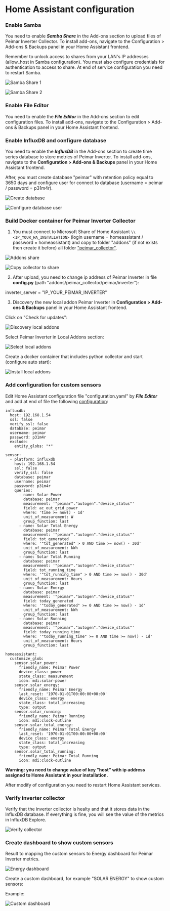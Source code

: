 # Home Assistant configuration

### Enable Samba

You need to enable ***Samba Share*** in the Add-ons section to upload files of Peimar Inverter Collector. To install add-ons, navigate to the Configuration > Add-ons & Backups panel in your Home Assistant frontend.

Remember to unlock access to shares from your LAN's IP addresses (allow_host in Samba configuration). You must also configure credentials for authentication to access to share.
At end of service configuration you need to restart Samba.

![Samba Share 1](https://github.com/cislow970/raspberry-solar-mon/blob/main/home_assistant/images/ha01.png)

![Samba Share 2](https://github.com/cislow970/raspberry-solar-mon/blob/main/home_assistant/images/ha02.png)

### Enable File Editor

You need to enable the ***File Editor*** in the Add-ons section to edit configuration files. To install add-ons, navigate to the Configuration > Add-ons & Backups panel in your Home Assistant frontend.

### Enable InfluxDB and configure database

You need to enable the ***InfluxDB*** in the Add-ons section to create time series database to store metrics of Peimar Inverter. To install add-ons, navigate to the **Configuration > Add-ons & Backups** panel in your Home Assistant frontend.

After, you must create database "peimar" with retention policy equal to 3650 days and configure user for connect to database (username = peimar / password = p31m4r).

![Create database](https://github.com/cislow970/raspberry-solar-mon/blob/main/home_assistant/images/ha05.png)

![Configure database user](https://github.com/cislow970/raspberry-solar-mon/blob/main/home_assistant/images/ha06.png)

### Build Docker container for Peimar Inverter Collector

1. You must connect to Microsoft Share of Home Assistant ```\\<IP_YOUR_HA_INSTALLATION>``` (login username = homeassistant / password = homeassistant) and copy to folder "addons" (if not exists then create it before) all folder ["peimar_collector"](https://github.com/cislow970/raspberry-solar-mon/blob/main/home_assistant/addons/peimar_collector).

![Addons share](https://github.com/cislow970/raspberry-solar-mon/blob/main/home_assistant/images/ha03.png)

![Copy collector to share](https://github.com/cislow970/raspberry-solar-mon/blob/main/home_assistant/images/ha04.png)

2. After upload, you need to change ip address of Peimar Inverter in file **config.py** (path "addons/peimar_collector/peimar/inverter"):

inverter_server = "IP_YOUR_PEIMAR_INVERTER"

3. Discovery the new local addon Peimar Inverter in **Configuration > Add-ons & Backups** panel in your Home Assistant frontend. 

Click on "Check for updates":

![Discovery local addons](https://github.com/cislow970/raspberry-solar-mon/blob/main/home_assistant/images/ha07.png)

Select Peimar Inverter in Local Addons section:

![Select local addons](https://github.com/cislow970/raspberry-solar-mon/blob/main/home_assistant/images/ha08.png)

Create a docker container that includes python collector and start (configure auto start):

![Install local addons](https://github.com/cislow970/raspberry-solar-mon/blob/main/home_assistant/images/ha09.png)

### Add configuration for custom sensors

Edit Home Assistant configuration file "configuration.yaml" by ***File Editor*** and add at end of file the following [configuration](https://github.com/cislow970/raspberry-solar-mon/blob/main/home_assistant/config/configuration.yaml):


```
influxdb:
  host: 192.168.1.54
  ssl: false
  verify_ssl: false
  database: peimar
  username: peimar
  password: p31m4r
  exclude:
    entity_globs: "*"

sensor:
  - platform: influxdb
    host: 192.168.1.54
    ssl: false
    verify_ssl: false
    database: peimar
    username: peimar
    password: p31m4r
    queries:
      - name: Solar Power
        database: peimar
        measurement: '"peimar"."autogen"."device_status"'
        field: ac_out_grid_power
        where: 'time >= now() - 1d'
        unit_of_measurement: W
        group_function: last
      - name: Solar Total Energy
        database: peimar
        measurement: '"peimar"."autogen"."device_status"'
        field: tot_generated
        where: '"tot_generated" > 0 AND time >= now() - 30d'
        unit_of_measurement: kWh
        group_function: last
      - name: Solar Total Running
        database: peimar
        measurement: '"peimar"."autogen"."device_status"'
        field: tot_running_time
        where: '"tot_running_time" > 0 AND time >= now() - 30d'
        unit_of_measurement: Hours
        group_function: last
      - name: Solar Energy
        database: peimar
        measurement: '"peimar"."autogen"."device_status"'
        field: today_generated
        where: '"today_generated" >= 0 AND time >= now() - 1d'
        unit_of_measurement: kWh
        group_function: last
      - name: Solar Running
        database: peimar
        measurement: '"peimar"."autogen"."device_status"'
        field: today_running_time
        where: '"today_running_time" >= 0 AND time >= now() - 1d'
        unit_of_measurement: Hours
        group_function: last

homeassistant:
  customize_glob:
    sensor.solar_power:
      friendly_name: Peimar Power
      device_class: power
      state_class: measurement
      icon: mdi:solar-power
    sensor.solar_energy:
      friendly_name: Peimar Energy
      last_reset: '1970-01-01T00:00:00+00:00'
      device_class: energy
      state_class: total_increasing
      type: output
    sensor.solar_running:
      friendly_name: Peimar Running
      icon: mdi:clock-outline
    sensor.solar_total_energy:
      friendly_name: Peimar Total Energy
      last_reset: '1970-01-01T00:00:00+00:00'
      device_class: energy
      state_class: total_increasing
      type: output
    sensor.solar_total_running:
      friendly_name: Peimar Total Running
      icon: mdi:clock-outline
```

**Warning: you need to change value of key "host" with ip address assigned to Home Assistant in your installation.**

After modify of configuration you need to restart Home Assistant services.

### Verify inverter collector

Verify that the inverter collector is healty and that it stores data in the InfluxDB database. If everything is fine, you will see the value of the metrics in InfluxDB Explore.

![Verify collector](https://github.com/cislow970/raspberry-solar-mon/blob/main/home_assistant/images/ha10.png)

### Create dashboard to show custom sensors

Result to mapping the custom sensors to Energy dashboard for Peimar Inverter metrics.

![Energy dashboard](https://github.com/cislow970/raspberry-solar-mon/blob/main/home_assistant/images/ha12.png)

Create a custom dashboard, for example "SOLAR ENERGY" to show custom sensors:

Example:

![Custom dashboard](https://github.com/cislow970/raspberry-solar-mon/blob/main/home_assistant/images/ha11.png)

